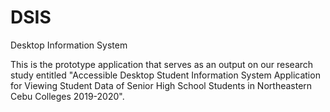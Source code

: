 # DSIS
Desktop Information System

This is the prototype application that serves as an output on our research study entitled "Accessible Desktop Student Information System Application for Viewing Student Data of Senior High School Students in Northeastern Cebu Colleges 2019-2020".

